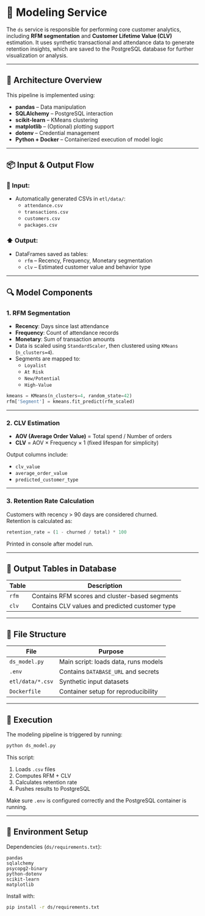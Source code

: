# 🤖 Modeling Service

The `ds` service is responsible for performing core customer analytics, including **RFM segmentation** and **Customer Lifetime Value (CLV)** estimation. It uses synthetic transactional and attendance data to generate retention insights, which are saved to the PostgreSQL database for further visualization or analysis.

---

## 🧱 Architecture Overview

This pipeline is implemented using:

- **pandas** – Data manipulation
- **SQLAlchemy** – PostgreSQL interaction
- **scikit-learn** – KMeans clustering
- **matplotlib** – (Optional) plotting support
- **dotenv** – Credential management
- **Python + Docker** – Containerized execution of model logic

---

## 📦 Input & Output Flow

### 🔽 Input:
- Automatically generated CSVs in `etl/data/`:
  - `attendance.csv`
  - `transactions.csv`
  - `customers.csv`
  - `packages.csv`

### ⬆ Output:
- DataFrames saved as tables:
  - `rfm` – Recency, Frequency, Monetary segmentation
  - `clv` – Estimated customer value and behavior type

---

## 🔍 Model Components

### 1. **RFM Segmentation**

- **Recency**: Days since last attendance
- **Frequency**: Count of attendance records
- **Monetary**: Sum of transaction amounts
- Data is scaled using `StandardScaler`, then clustered using `KMeans` (`n_clusters=4`).
- Segments are mapped to:
  - `Loyalist`
  - `At Risk`
  - `New/Potential`
  - `High-Value`

```python
kmeans = KMeans(n_clusters=4, random_state=42)
rfm['Segment'] = kmeans.fit_predict(rfm_scaled)
```

---

### 2. **CLV Estimation**

- **AOV (Average Order Value)** = Total spend / Number of orders
- **CLV** = AOV × Frequency × 1 (fixed lifespan for simplicity)

Output columns include:
- `clv_value`
- `average_order_value`
- `predicted_customer_type`

---

### 3. **Retention Rate Calculation**

Customers with recency > 90 days are considered churned.  
Retention is calculated as:

```python
retention_rate = (1 - churned / total) * 100
```

Printed in console after model run.

---

## 💾 Output Tables in Database

| Table | Description |
|-------|-------------|
| `rfm` | Contains RFM scores and cluster-based segments |
| `clv` | Contains CLV values and predicted customer type |

---

## 📂 File Structure

| File               | Purpose                              |
|--------------------|--------------------------------------|
| `ds_model.py`      | Main script: loads data, runs models |
| `.env`             | Contains `DATABASE_URL` and secrets  |
| `etl/data/*.csv`   | Synthetic input datasets             |
| `Dockerfile`       | Container setup for reproducibility  |

---

## 🐳 Execution

The modeling pipeline is triggered by running:

```bash
python ds_model.py
```

This script:
1. Loads `.csv` files
2. Computes RFM + CLV
3. Calculates retention rate
4. Pushes results to PostgreSQL

Make sure `.env` is configured correctly and the PostgreSQL container is running.

---

## 🔧 Environment Setup

Dependencies (`ds/requirements.txt`):

```text
pandas
sqlalchemy
psycopg2-binary
python-dotenv
scikit-learn
matplotlib
```

Install with:

```bash
pip install -r ds/requirements.txt
```
